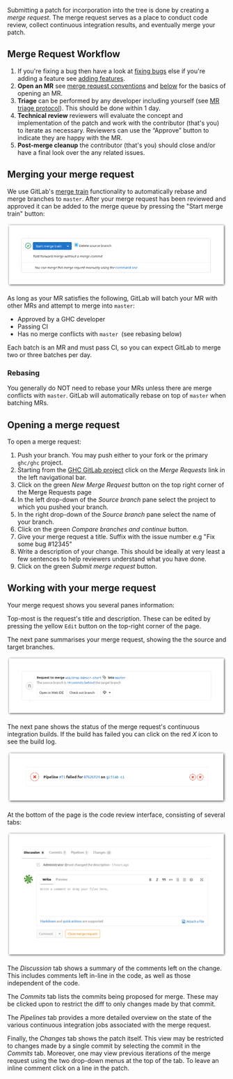 <!--
To generate images with borders:
```
mkdir -p shadow
rm shadow/*
for i in *.png; do 
        nix run nixpkgs.imagemagick -c \
                convert $i -bordercolor white -border 50 \
                \( +clone -background black -shadow 80x5+2+2 \) \
                +swap -background white -layers merge +repage \
                shadow/$i
done
```
-->

Submitting a patch for incorporation into the tree is done by creating a *merge request*. The merge request serves as a place to conduct code review, collect continuous integration results, and eventually merge your patch.

## Merge Request Workflow


<!-- TODO: The label workflow needs to be implemented -->

1. If you're fixing a bug then have a look at [fixing bugs](working-conventions/fixing-bugs) else if you're adding a feature see [adding features](/working-conventions/adding-features).
1. **Open an MR** see [merge request conventions](/gitlab/merge-requests) and [below](#opening-a-merge-request) for the basics of opening an MR.
   <!-- * ~"MR::1-needs triage" label is set automatically. -->
1. **Triage** can be performed by any developer including yourself (see [MR triage protocol](/gitlab/merge-requests#triage-protocol)). This should be done within 1 day.
   <!-- * ~"MR::2-under review" label is set by the developer that performed the triage. -->
1. **Technical review** reviewers will evaluate the concept and implementation of the patch and work with the contributor (that's you) to iterate as necessary. Reviewers can use the “Approve” button to indicate they are happy with the MR.
   <!-- * ~"MR::3-ready for merge" label is set by the contributor (that's you) once reviewers and contributor are satisfied with the MR.1. **Final Review** a maintainer will have a final look at the MR (TODO link needed) and add the MR to the merge queue. -->
   <!-- * ~"MR::4-in merge queue" label is set by the maintainer. -->
1. **Post-merge cleanup** the contributor (that's you) should close and/or have a final look over the any related issues.


## Merging your merge request

We use GitLab's [merge train](https://docs.gitlab.com/ee/ci/merge_request_pipelines/pipelines_for_merged_results/merge_trains/) functionality to automatically rebase and merge branches to `master`. 
After your merge request has been reviewed and approved it can be added to the merge queue by pressing the "Start merge train" button:

![start-merge-train](uploads/fe0ffa99f68f0a9134f5292393505682/start-merge-train.png)

As long as your MR satisfies the following, GitLab will batch your MR with other MRs and attempt to merge into `master`:

* Approved by a GHC developer
* Passing CI
* Has no merge conflicts with `master `(see rebasing below)

Each batch is an MR and must pass CI, so you can expect GitLab to merge two or three batches per day.

### Rebasing

You generally do NOT need to rebase your MRs unless there are merge conflicts with `master`. GitLab will automatically rebase on top of `master` when batching MRs.

## Opening a merge request

To open a merge request:

1. Push your branch. You may push either to your fork or the primary `ghc/ghc` project.
2. Starting from the [GHC GitLab project](https://gitlab.haskell.org/ghc/ghc) click on the *Merge Requests* link in the left navigational bar.
3. Click on the green *New Merge Request* button on the top right corner of the Merge Requests page
4. In the left drop-down of the *Source branch* pane select the project to which you pushed your branch.
5. In the right drop-down of the *Source branch* pane select the name of your branch.
6. Click on the green *Compare branches and continue* button.
7. Give your merge request a title. Suffix with the issue number e.g "Fix some bug #12345"
8. Write a description of your change. This should be ideally at very least a few sentences to help reviewers understand what you have done.
9. Click on the green *Submit merge request* button.

## Working with your merge request

Your merge request shows you several panes information:

Top-most is the request's title and description. These can be edited by pressing the yellow `Edit` button on the top-right corner of the page.

The next pane summarises your merge request, showing the the source and target branches.

![request-summary](uploads/a6b259498530ea48964a11c2539447d2/request-summary.png)

The next pane shows the status of the merge request's continuous integration builds. If the build has failed you can click on the red *X* icon to see the build log.

![pipeline](uploads/3e1bf21a870eef5608665f9d6e6a48de/pipeline.png)

At the bottom of the page is the code review interface, consisting of several tabs:

![code-review](uploads/f90d8a2f0a3716669546ae1fd43480c1/code-review.png)

The *Discussion* tab shows a summary of the comments left on the change. This includes comments left in-line in the code, as well as those independent of the code. 

The *Commits* tab lists the commits being proposed for merge. These may be clicked upon to restrict the diff to only changes made by that commit. 

The *Pipelines* tab provides a more detailed overview on the state of the various continuous integration jobs associated with the merge request.

Finally, the *Changes* tab shows the patch itself. This view may be restricted to changes made by a single commit by selecting the commit in the *Commits* tab. Moreover, one may view previous iterations of the merge request using the two drop-down menus at the top of the tab. To leave an inline comment click on a line in the patch.